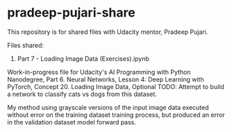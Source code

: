 # pradeep-pujari-share
This repository is for shared files with Udacity mentor, Pradeep Pujari.

Files shared:

1. Part 7 - Loading Image Data (Exercises).ipynb

Work-in-progress file for Udacity's AI Programming with Python Nanodegree, Part 6. Neural Networks, Lesson 4: Deep Learning with PyTorch, Concept 20. Loading Image Data, Optional TODO: Attempt to build a network to classify cats vs dogs from this dataset. 

My method using grayscale versions of the input image data executed without error on the training dataset training process, but produced an error in the validation dataset model forward pass.
